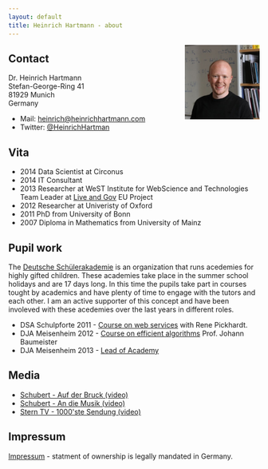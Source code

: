 ```yaml
---
layout: default
title: Heinrich Hartmann - about
---
```


<img src="/images/profile.jpg" style="float: right" width="150px">

## Contact

Dr. Heinrich Hartmann  
Stefan-George-Ring 41  
81929 Munich  
Germany  

* Mail: <a href="mailto:heinrich@heinrichhartmann.com">heinrich@heinrichhartmann.com</a>
* Twitter: <a href="https://twitter.com/HeinrichHartman/">@HeinrichHartman</a>


## Vita

* 2014 Data Scientist at Circonus
* 2014 IT Consultant
* 2013 Researcher at WeST Institute for WebScience and Technologies  
  Team Leader at <a href="http://liveandgov.eu">Live and Gov</a> EU Project
* 2012 Researcher at Univeristy of Oxford
* 2011 PhD from University of Bonn
* 2007 Diploma in Mathematics from University of Mainz

## Pupil work

The [Deutsche
Schülerakademie](https://www.deutsche-schuelerakademie.de/) is an
organization that runs acedemies for highly gifted children. These
academies take place in the summer school holidays and are 17 days
long. In this time the pupils take part in courses tought by academics
and have plenty of time to engage with the tutors and each other. I am
an active supporter of this concept and have been involeved with these
acedemies over the last years in different roles.

* DSA Schulpforte 2011 - [Course on web services](http://www.deutsche-schuelerakademie.de/download/dsa-programm-2011) with Rene Pickhardt.
* DJA Meisenheim 2012 -  [Course on efficient algorithms](http://www.deutsche-juniorakademien.de/download/2012/DJA_Rheinland-Pfalz_2012.pdf) Prof. Johann Baumeister
* DJA Meisenheim 2013 - [Lead of Academy](http://www.deutsche-juniorakademien.de/download/2013/DJA_Rheinland-Pfalz_2013.pdf)

## Media

* [Schubert - Auf der Bruck (video)](https://www.youtube.com/watch?v=Qq4MduJTKTg)
* [Schubert - An die Musik (video)](https://www.youtube.com/watch?v=w9WpCkuPuLA)
* [Stern TV - 1000'ste Sendung (video)](http://embed.novamov.com/embed.php?v=2wl0guw3e0jtnK)

## Impressum

<a href="impressum.html">Impressum</a> - statment of ownership is legally mandated in Germany.